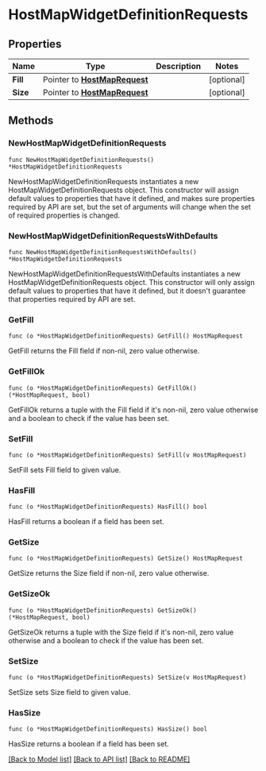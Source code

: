 # HostMapWidgetDefinitionRequests

## Properties

Name | Type | Description | Notes
---- | ---- | ----------- | ------
**Fill** | Pointer to [**HostMapRequest**](HostMapRequest.md) |  | [optional] 
**Size** | Pointer to [**HostMapRequest**](HostMapRequest.md) |  | [optional] 

## Methods

### NewHostMapWidgetDefinitionRequests

`func NewHostMapWidgetDefinitionRequests() *HostMapWidgetDefinitionRequests`

NewHostMapWidgetDefinitionRequests instantiates a new HostMapWidgetDefinitionRequests object.
This constructor will assign default values to properties that have it defined,
and makes sure properties required by API are set, but the set of arguments
will change when the set of required properties is changed.

### NewHostMapWidgetDefinitionRequestsWithDefaults

`func NewHostMapWidgetDefinitionRequestsWithDefaults() *HostMapWidgetDefinitionRequests`

NewHostMapWidgetDefinitionRequestsWithDefaults instantiates a new HostMapWidgetDefinitionRequests object.
This constructor will only assign default values to properties that have it defined,
but it doesn't guarantee that properties required by API are set.

### GetFill

`func (o *HostMapWidgetDefinitionRequests) GetFill() HostMapRequest`

GetFill returns the Fill field if non-nil, zero value otherwise.

### GetFillOk

`func (o *HostMapWidgetDefinitionRequests) GetFillOk() (*HostMapRequest, bool)`

GetFillOk returns a tuple with the Fill field if it's non-nil, zero value otherwise
and a boolean to check if the value has been set.

### SetFill

`func (o *HostMapWidgetDefinitionRequests) SetFill(v HostMapRequest)`

SetFill sets Fill field to given value.

### HasFill

`func (o *HostMapWidgetDefinitionRequests) HasFill() bool`

HasFill returns a boolean if a field has been set.

### GetSize

`func (o *HostMapWidgetDefinitionRequests) GetSize() HostMapRequest`

GetSize returns the Size field if non-nil, zero value otherwise.

### GetSizeOk

`func (o *HostMapWidgetDefinitionRequests) GetSizeOk() (*HostMapRequest, bool)`

GetSizeOk returns a tuple with the Size field if it's non-nil, zero value otherwise
and a boolean to check if the value has been set.

### SetSize

`func (o *HostMapWidgetDefinitionRequests) SetSize(v HostMapRequest)`

SetSize sets Size field to given value.

### HasSize

`func (o *HostMapWidgetDefinitionRequests) HasSize() bool`

HasSize returns a boolean if a field has been set.


[[Back to Model list]](../README.md#documentation-for-models) [[Back to API list]](../README.md#documentation-for-api-endpoints) [[Back to README]](../README.md)


